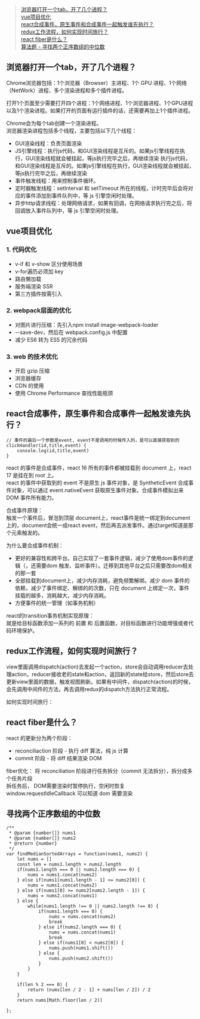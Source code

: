 >[浏览器打开一个tab，开了几个进程？](#浏览器打开一个tab开了几个进程)  
>[vue项目优化](#vue项目优化)   
>[react合成事件，原生事件和合成事件一起触发谁先执行？](#react合成事件原生事件和合成事件一起触发谁先执行)  
>[redux工作流程，如何实现时间旅行？](#redux工作流程如何实现时间旅行)  
>[react fiber是什么？](#react-fiber是什么)  
>[算法题 - 寻找两个正序数组的中位数](#寻找两个正序数组的中位数)


## 浏览器打开一个tab，开了几个进程？
Chrome浏览器包括：1个浏览器（Browser）主进程、1个 GPU 进程、1个网络（NetWork）进程、多个渲染进程和多个插件进程。

打开1个页面至少需要打开四个进程：1个网络进程、1个浏览器进程、1个GPU进程以及1个渲染进程。如果打开的页面有运行插件的话，还需要再加上1个插件进程。

Chrome会为每个tab创建一个渲染进程。  
浏览器渲染进程包括多个线程，主要包括以下几个线程：
- GUI渲染线程：负责页面渲染
- JS引擎线程：执行js代码，和GUI渲染线程是互斥的。如果js引擎线程在执行，GUI渲染线程就会被挂起，等js执行完毕之后，再继续渲染
执行js代码，和GUI渲染线程是互斥的。如果js引擎线程在执行，GUI渲染线程就会被挂起，等js执行完毕之后，再继续渲染
- 事件触发线程：用来控制事件循环。
- 定时器触发线程：setInterval 和 setTimeout 所在的线程，计时完毕后会将对应的事件添加到事件队列中，等 js 引擎空闲时处理。
- 异步http请求线程：处理网络请求，如果有回调，在网络请求执行完之后，将回调放入事件队列中，等 js 引擎空闲时处理。

## vue项目优化
### 1. 代码优化
- v-if 和 v-show 区分使用场景
- v-for遍历必须加 key
- 路由懒加载
- 服务端渲染 SSR
- 第三方插件按需引入

### 2. webpack层面的优化
* 对图片进行压缩：先引入npm install image-webpack-loader 
* --save-dev，然后在 webpack.config.js 中配置
* 减少 ES6 转为 ES5 的冗余代码

### 3. web 的技术优化
- 开启 gzip 压缩
- 浏览器缓存
- CDN 的使用
- 使用 Chrome Performance 查找性能瓶颈

## react合成事件，原生事件和合成事件一起触发谁先执行？
```
// 事件的最后一个参数是event, event不是调用的时候传入的，是可以直接获取到的
clickHandler(id,title,event) { 
    console.log(id,title,event)
}
```
react 的事件是合成事件，react 16 所有的事件都被挂载到 document 上，react 17 是挂在到 root 上。  
react 的事件中获取到的 event 不是原生 js 事件对象，是 SyntheticEvent 合成事件对象，可以通过 event.nativeEvent 获取原生事件对象。合成事件模拟出来 DOM 事件所有能力。

合成事件原理：  
触发一个事件后，冒泡到顶层 document上，react事件是统一绑定到document上的，document会统一成react event，然后再去派发事件。通过target知道是那个元素触发的。

为什么要合成事件机制：  
- 更好的兼容性和跨平台。自己实现了一套事件逻辑，减少了使用dom事件的逻辑（，还需要dom 触发、监听事件）。迁移到其他平台之后只需要改dom相关的那一套
- 全部挂载到document上，减少内存消耗，避免频繁解绑。减少 dom 事件的依赖，减少了事件绑定、解绑的的次数，只在 document 上绑定一次，事件挂载的越多，消耗越大，减少内存消耗。
- 方便事件的统一管理（如事务机制）

react的transition事务机制实现原理：  
就是给目标函数添加一系列的 前置 和 后置函数，对目标函数进行功能增强或者代码环境保护。

## redux工作流程，如何实现时间旅行？
view里面调用dispatch(action)去发起一个action，store会自动调用reducer去处理action，reducer接收老的state和action，返回新的state给store，然后store去更新view里面的数据，触发视图刷新。如果有中间件，dispatch(action)的时候，会先调用中间件的方法，再去调用redux的dispatch方法执行正常流程。

如何实现时间旅行：


## react fiber是什么？
react 的更新分为两个阶段：
- reconciliaction 阶段 - 执行 diff 算法，纯 js 计算
- commit 阶段 - 将 diff 结果渲染 DOM

fiber优化：
将 reconciliation 阶段进行任务拆分（commit 无法拆分），拆分成多个任务片段  
拆任务后， DOM需要渲染时暂停执行，空闲时恢复  
window.requestIdleCallback 可以知道 dom 需要渲染

## 寻找两个正序数组的中位数

```
/**
 * @param {number[]} nums1
 * @param {number[]} nums2
 * @return {number}
 */
var findMedianSortedArrays = function(nums1, nums2) {
    let nums = []
    const len = nums1.length + nums2.length
    if(nums1.length === 0 || nums2.length === 0) {
        nums = nums1.concat(nums2)
    } else if(nums1[nums1.length - 1] <= nums2[0]) {
        nums = nums1.concat(nums2)
    } else if(nums1[0] >= nums2[nums2.length - 1]) {
        nums = nums2.concat(nums1)
    } else {
        while(nums1.length !== 0 || nums2.length !== 0) {
            if(nums1.length === 0) {
                nums = nums.concat(nums2)
                break
            } else if(nums2.length === 0) {
                nums = nums.concat(nums1)
                break
            } else if(nums1[0] < nums2[0]) {
                nums.push(nums1.shift())
            } else {
                nums.push(nums2.shift())
            }
        }
    }

    if(len % 2 === 0) {
        return (nums[len / 2 - 1] + nums[len / 2]) / 2
    }
    return nums[Math.floor(len / 2)]

};
```